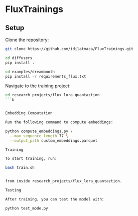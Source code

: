 # FluxTrainings

## Setup

Clone the repository:
```bash
git clone https://github.com/idilatmaca/FluxTrainings.git

cd diffusers
pip install .

cd examples/dreambooth
pip install -r requirements_flux.txt
```

Navigate to the training project:
```bash
cd research_projects/flux_lora_quantaztion
```b


Embedding Computation

Run the following command to compute embeddings:

python compute_embeddings.py \
  --max_sequence_length 77 \
  --output_path custom_embeddings.parquet

Training

To start training, run:

bash train.sh


from inside research_projects/flux_lora_quantaztion.

Testing

After training, you can test the model with:

python test_mode.py


